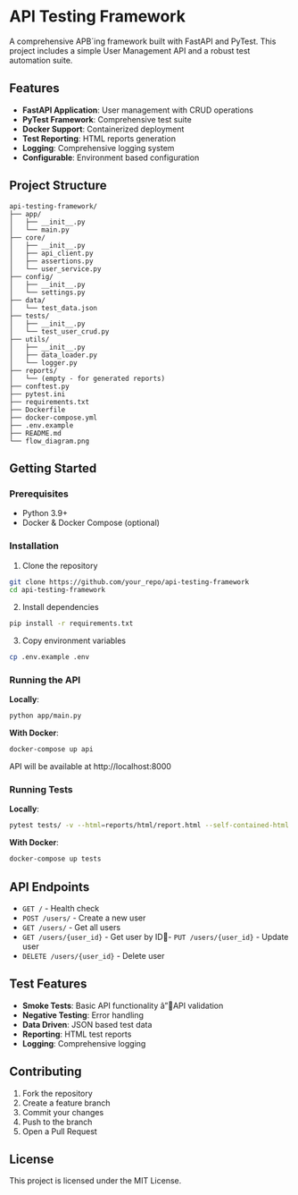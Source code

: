 # API Testing Framework

A comprehensive APB´ing framework built with FastAPI and PyTest. This project includes a simple User Management API and a robust test automation suite.

## Features

- **FastAPI Application**: User management with CRUD operations
- **PyTest Framework**: Comprehensive test suite
- **Docker Support**: Containerized deployment
- **Test Reporting**: HTML reports generation
- **Logging**: Comprehensive logging system
- **Configurable**: Environment based configuration

## Project Structure

```
api-testing-framework/
├── app/
│   ├── __init__.py
│   └── main.py
├── core/
│   ├── __init__.py
│   ├── api_client.py
│   ├── assertions.py
│   └── user_service.py
├── config/
│   ├── __init__.py
│   └── settings.py
├── data/
│   └── test_data.json
├── tests/
│   ├── __init__.py
│   └── test_user_crud.py
├── utils/
│   ├── __init__.py
│   ├── data_loader.py
│   └── logger.py
├── reports/
│   └── (empty - for generated reports)
├── conftest.py
├── pytest.ini
├── requirements.txt
├── Dockerfile
├── docker-compose.yml
├── .env.example
├── README.md
└── flow_diagram.png

```

## Getting Started

### Prerequisites

- Python 3.9+
- Docker & Docker Compose (optional)

### Installation

1. Clone the repository
```bash
git clone https://github.com/your_repo/api-testing-framework
cd api-testing-framework
```

2. Install dependencies
```bash
pip install -r requirements.txt
```

3. Copy environment variables
```bash
cp .env.example .env
```

### Running the API

**Locally**:
```bash
python app/main.py
```

**With Docker**:
```bash
docker-compose up api
```

API will be available at http://localhost:8000

### Running Tests

**Locally**:
```bash
pytest tests/ -v --html=reports/html/report.html --self-contained-html
```

**With Docker**:
```bash
docker-compose up tests
```

## API Endpoints

- `GET /` - Health check
- `POST /users/` - Create a new user
- `GET /users/` - Get all users
- `GET /users/{user_id}` - Get user by ID- `PUT /users/{user_id}` - Update user
- `DELETE /users/{user_id}` - Delete user

## Test Features

- **Smoke Tests**: Basic API functionality
â”API validation
- **Negative Testing**: Error handling
- **Data Driven**: JSON based test data
- **Reporting**: HTML test reports
- **Logging**: Comprehensive logging

## Contributing

1. Fork the repository
2. Create a feature branch
3. Commit your changes
4. Push to the branch
5. Open a Pull Request

## License

This project is licensed under the MIT License.
